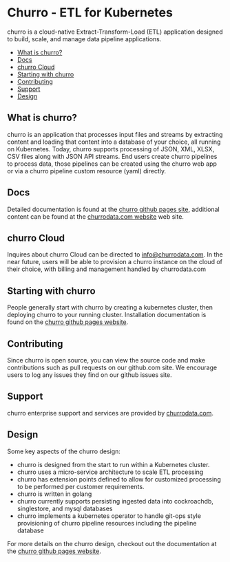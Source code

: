 # Churro - ETL for Kubernetes

churro is a cloud-native Extract-Transform-Load (ETL) application designed to build, scale, and manage data pipeline applications.

* [What is churro?](#what-is-churro)
* [Docs](#docs)
* [churro Cloud](#churro-cloud)
* [Starting with churro](#starting-with-churro)
* [Contributing](#contributing)
* [Support](#support)
* [Design](#design)


## What is churro?
churro is an application that processes input files and streams by extracting content and loading that content into a database of your choice, all running on Kubernetes.  Today, churro supports processing of JSON, XML, XLSX, CSV files along with JSON API streams.  End users create churro pipelines to process data, those pipelines can be created using the churro web app or via a churro pipeline custom resource (yaml) directly.

## Docs
Detailed documentation is found at the [churro github pages site](https://churrodata.github.io/churro/), additional content can be found at the [churrodata.com website](https://www.churrodata.com) web site.

## churro Cloud
Inquires about churro Cloud can be directed to info@churrodata.com.  In the near future, users will be able to provision a churro instance on the cloud of their choice, with billing and management handled by churrodata.com

## Starting with churro
People generally start with churro by creating a kubernetes cluster, then deploying churro to your running cluster.  Installation documentation is found on the [churro github pages website](https://churrodata.github.io/churro/installation-guide.html).

## Contributing
Since churro is open source, you can view the source code and make contributions such as pull requests on our github.com site.   We encourage users to log any issues they find on our github issues site.

## Support
churro enterprise support and services are provided by [churrodata.com](https://churrodata.com).

## Design
Some key aspects of the churro design:
* churro is designed from the start to run within a Kubernetes cluster.
* churro uses a micro-service architecture to scale ETL processing
* churro has extension points defined to allow for customized processing to be performed per customer requirements.
* churro is written in golang
* churro currently supports persisting ingested data into cockroachdb, singlestore, and mysql databases
* churro implements a kubernetes operator to handle git-ops style provisioning of churro pipeline resources including the pipeline database

For more details on the churro design, checkout out the documentation at the [churro github pages website](https://churrodata.github.io/churro/design-guide.html).
